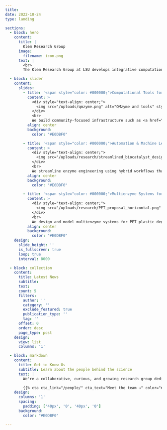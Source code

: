```yaml
---
title:
date: 2022-10-24
type: landing

sections:
  - block: hero
    content:
      title: |
        Klem Research Group
      image:
        filename: icon.png
      text: |
        <br>
        The Klem Research Group at LSU develops integrative computational models to understand and exploit enzyme function. We combine quantum mechanics, molecular dynamics, and machine learning to investigate catalytic mechanisms, engineer biocatalysts, and design novel enzyme systems. Our work bridges fundamental theory and real-world application, addressing pressing challenges in medicine, biotechnology, and sustainable chemistry.

  - block: slider
    content:
      slides:
        - title: '<span style="color: #000000;">Computational Tools for Enzyme Modeling</span>'
          content: >
            <div style="text-align: center;">
              <img src="/uploads/qmzyme.png" alt="QMzyme and tools" style="width: 30%; margin: 1em auto;">
            </div>
            <br>
            We build community-focused infrastructure such as <a href="https://qmzyme.readthedocs.io/en/latest/" target="_blank"><strong>QMzyme</strong></a> to automate quantum mechanical enzyme modeling. Our work integrates high-fidelity QM/MM and MD workflows to uncover catalytic mechanisms, electrostatic features, and structural determinants of activity in systems like β-lactamases.
          align: center
          background:
            color: "#E0DBF0"

        - title: '<span style="color: #000000;">Automation & Machine Learning for Biocatalyst Design</span>'
          content: >
            <div style="text-align: center;">
              <img src="/uploads/research/streamlined_biocatalyst_design.png" alt="Biocatalyst ML" style="width: 30%; margin: 1em auto;">
            </div>
            <br>
            We streamline enzyme engineering using hybrid workflows that combine QM/MM simulations with machine learning-guided predictions. Our models help identify reactive conformations, prioritize mutations, and accelerate optimization campaigns for novel biocatalysts.
          align: center
          background:
            color: "#E0DBF0"

        - title: '<span style="color: #000000;">Multienzyme Systems for Plastic Degradation</span>'
          content: >
            <div style="text-align: center;">
              <img src="/uploads/research/PET_proposal_horizontal.png" alt="Multienzyme PETase" style="width: 100%; margin: 1em auto;">
            </div>
            <br>
            We design and model multienzyme systems for PET plastic degradation, uncovering catalytic mechanisms and structural dynamics to guide the engineering of efficient depolymerization pathways. Our work contributes to sustainable biocatalysis and plastic recycling innovation.
          align: center
          background:
            color: "#E0DBF0"
    design:
      slide_height: ''
      is_fullscreen: true
      loop: true
      interval: 8000

  - block: collection
    content:
      title: Latest News
      subtitle:
      text:
      count: 5
      filters:
        author: ''
        category: ''
        exclude_featured: true
        publication_type: ''
        tag: ''
      offset: 0
      order: desc
      page_type: post
    design:
      view: list
      columns: '1'

  - block: markdown
    content:
      title: Get to Know Us
      subtitle: Learn about the people behind the science
      text: |
        We're a collaborative, curious, and growing research group dedicated to pushing the boundaries of computational enzymology. From postdocs to undergrads, each member contributes unique perspectives and strengths to our work.

        {{% cta cta_link="/people/" cta_text="Meet the team →" color="#E0DBF0" %}}
    design:
      columns: '1'
      spacing:
        padding: ['40px', '0', '40px', '0']
      background:
        color: "#E0DBF0"

---
```


